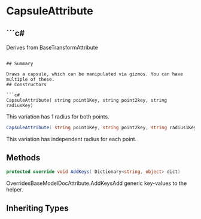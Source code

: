 # CapsuleAttribute

## ```c#
Derives from BaseTransformAttribute
```

## Summary

Draws a capsule, which can be manipulated via gizmos. You can have multiple of these.
## Constructors

```c#
CapsuleAttribute( string point1Key, string point2key, string radiusKey) 
```
This variation has 1 radius for both points.
```c#
CapsuleAttribute( string point1Key, string point2key, string radius1Key, string radius2Key) 
```
This variation has independent radius for each point.
## Methods

```c#
protected override void AddKeys( Dictionary<string, object> dict) 
```
OverridesBaseModelDocAttribute.AddKeysAdd generic key-values to the helper.
## Inheriting Types

